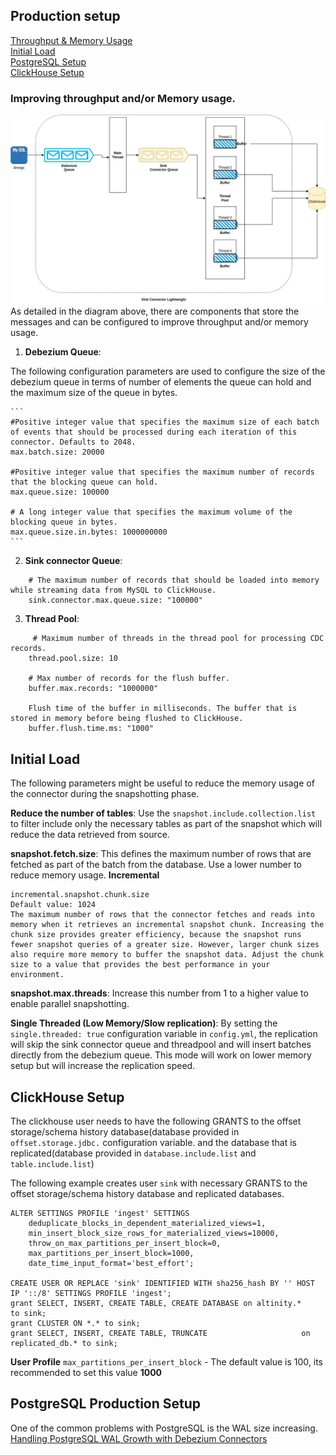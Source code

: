 ## Production setup


[Throughput & Memory Usage](#improving-throughput-and/or-memory-usage.) \
[Initial Load](#initial-load) \
[PostgreSQL Setup](#postgresql-production-setup) \
[ClickHouse Setup](#clickhouse-setup)

### Improving throughput and/or Memory usage.
![](img/production_setup.jpg)
As detailed in the diagram above, there are components that store the messages and
can be configured to improve throughput and/or memory usage.

1. **Debezium Queue**:

The following configuration parameters are used to configure the size of the debezium queue
in terms of number of elements the queue can hold and the maximum size of the queue in bytes.
    
    ```    
    #Positive integer value that specifies the maximum size of each batch of events that should be processed during each iteration of this connector. Defaults to 2048.
    max.batch.size: 20000

    #Positive integer value that specifies the maximum number of records that the blocking queue can hold.
    max.queue.size: 100000

    # A long integer value that specifies the maximum volume of the blocking queue in bytes.
    max.queue.size.in.bytes: 1000000000
    ```

2. **Sink connector Queue**:

```
    # The maximum number of records that should be loaded into memory while streaming data from MySQL to ClickHouse.
    sink.connector.max.queue.size: "100000"

```

3. **Thread Pool**:
```
     # Maximum number of threads in the thread pool for processing CDC records.
    thread.pool.size: 10
    
    # Max number of records for the flush buffer.
    buffer.max.records: "1000000"
    
    Flush time of the buffer in milliseconds. The buffer that is stored in memory before being flushed to ClickHouse.
    buffer.flush.time.ms: "1000"
```

## Initial Load

The following parameters might be useful to reduce the memory usage of the connector during the snapshotting phase.


**Reduce the number of tables**: Use the `snapshot.include.collection.list` to filter include only the necessary tables
as part of the snapshot which will reduce the data retrieved from source.

**snapshot.fetch.size**: This defines the maximum number of rows that are fetched as part of the batch from the database.
Use a lower number to reduce memory usage.
**Incremental**
```
incremental.snapshot.chunk.size
Default value: 1024
The maximum number of rows that the connector fetches and reads into memory when it retrieves an incremental snapshot chunk. Increasing the chunk size provides greater efficiency, because the snapshot runs fewer snapshot queries of a greater size. However, larger chunk sizes also require more memory to buffer the snapshot data. Adjust the chunk size to a value that provides the best performance in your environment.
```

**snapshot.max.threads**: Increase this number from 1 to a higher value to enable parallel snapshotting.

**Single Threaded (Low Memory/Slow replication)**:
By setting the `single.threaded: true` configuration variable in `config.yml`, the replication will skip the sink connector queue and threadpool
and will insert batches directly from the debezium queue.
This mode will work on lower memory setup but will increase the replication speed.

## ClickHouse Setup
The clickhouse user needs to have the following GRANTS to the 
offset storage/schema history  database(database provided in `offset.storage.jdbc.` configuration variable.
and the database that is replicated(database provided in `database.include.list` and `table.include.list`)

The following example creates user `sink` with necessary GRANTS
to the offset storage/schema history database and replicated databases.
```
ALTER SETTINGS PROFILE 'ingest' SETTINGS
    deduplicate_blocks_in_dependent_materialized_views=1,
    min_insert_block_size_rows_for_materialized_views=10000,
    throw_on_max_partitions_per_insert_block=0,
    max_partitions_per_insert_block=1000,
    date_time_input_format='best_effort';

CREATE USER OR REPLACE 'sink' IDENTIFIED WITH sha256_hash BY '' HOST IP '::/8' SETTINGS PROFILE 'ingest';
grant SELECT, INSERT, CREATE TABLE, CREATE DATABASE on altinity.*              to sink;
grant CLUSTER ON *.* to sink;
grant SELECT, INSERT, CREATE TABLE, TRUNCATE                     on replicated_db.* to sink;
```
**User Profile**
`max_partitions_per_insert_block` - The default value is 100, its recommended to set this value **1000**

## PostgreSQL Production Setup

One of the common problems with PostgreSQL is the WAL size increasing.
[Handling PostgreSQL WAL Growth with Debezium Connectors](doc/postgres_wal_growth.md)
